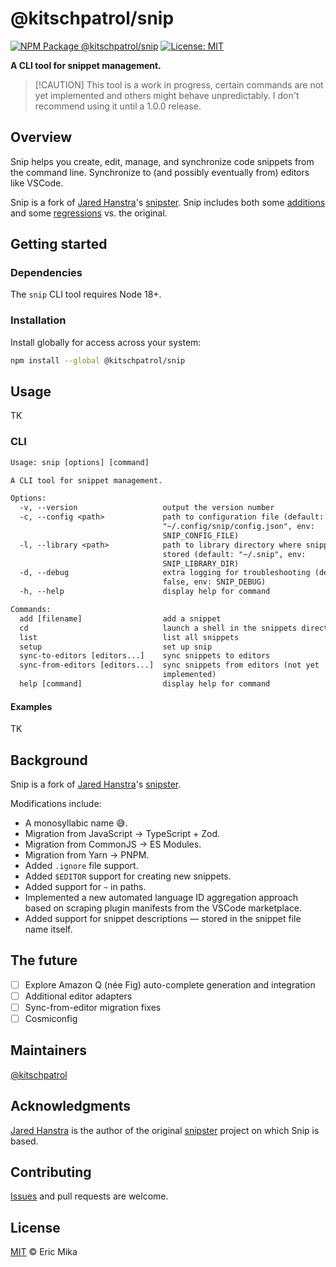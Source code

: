<!--+ Warning: Content inside HTML comment blocks was generated by mdat and may be overwritten. +-->

<!-- title -->

# @kitschpatrol/snip

<!-- /title -->

<!-- badges -->

[![NPM Package @kitschpatrol/snip](https://img.shields.io/npm/v/@kitschpatrol/snip.svg)](https://npmjs.com/package/@kitschpatrol/snip)
[![License: MIT](https://img.shields.io/badge/License-MIT-yellow.svg)](https://opensource.org/licenses/MIT)

<!-- /badges -->

<!-- short-description -->

**A CLI tool for snippet management.**

<!-- /short-description -->

> \[!CAUTION]
> This tool is a work in progress, certain commands are not yet implemented and
> others might behave unpredictably. I don't recommend using it until a 1.0.0
> release.

## Overview

Snip helps you create, edit, manage, and synchronize code snippets from the command line. Synchronize to (and possibly eventually from) editors like VSCode.

Snip is a fork of [Jared Hanstra](https://github.com/jhanstra)'s [snipster](https://github.com/jhanstra/snipster). Snip includes both some [additions](#background) and some [regressions](#the-future) vs. the original.

## Getting started

### Dependencies

The `snip` CLI tool requires Node 18+.

### Installation

Install globally for access across your system:

```sh
npm install --global @kitschpatrol/snip
```

## Usage

TK

### CLI

<!-- cli-help -->

```txt
Usage: snip [options] [command]

A CLI tool for snippet management.

Options:
  -v, --version                   output the version number
  -c, --config <path>             path to configuration file (default:
                                  "~/.config/snip/config.json", env:
                                  SNIP_CONFIG_FILE)
  -l, --library <path>            path to library directory where snippets are
                                  stored (default: "~/.snip", env:
                                  SNIP_LIBRARY_DIR)
  -d, --debug                     extra logging for troubleshooting (default:
                                  false, env: SNIP_DEBUG)
  -h, --help                      display help for command

Commands:
  add [filename]                  add a snippet
  cd                              launch a shell in the snippets directory
  list                            list all snippets
  setup                           set up snip
  sync-to-editors [editors...]    sync snippets to editors
  sync-from-editors [editors...]  sync snippets from editors (not yet
                                  implemented)
  help [command]                  display help for command
```

<!-- /cli-help -->

#### Examples

TK

## Background

Snip is a fork of [Jared Hanstra](https://github.com/jhanstra)'s [snipster](https://github.com/jhanstra/snipster).

Modifications include:

- A monosyllabic name 😅.
- Migration from JavaScript → TypeScript + Zod.
- Migration from CommonJS → ES Modules.
- Migration from Yarn → PNPM.
- Added `.ignore` file support.
- Added `$EDITOR` support for creating new snippets.
- Added support for `~` in paths.
- Implemented a new automated language ID aggregation approach based on scraping plugin manifests from the VSCode marketplace.
- Added support for snippet descriptions — stored in the snippet file name itself.

## The future

- [ ] Explore Amazon Q (née Fig) auto-complete generation and integration
- [ ] Additional editor adapters
- [ ] Sync-from-editor migration fixes
- [ ] Cosmiconfig

## Maintainers

[@kitschpatrol](https://github.com/kitschpatrol)

## Acknowledgments

[Jared Hanstra](https://github.com/jhanstra) is the author of the original [snipster](https://github.com/jhanstra/snipster) project on which Snip is based.

<!-- contributing -->

## Contributing

[Issues](https://github.com/kitschpatrol/snip/issues) and pull requests are welcome.

<!-- /contributing -->

<!-- license -->

## License

[MIT](license.txt) © Eric Mika

<!-- /license -->
